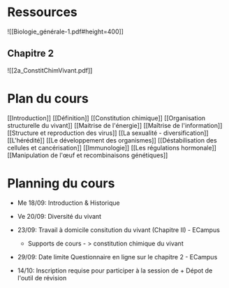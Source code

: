 # Ressources
![[Biologie_générale-1.pdf#height=400]]

## Chapitre 2
![[2a_ConstitChimVivant.pdf]]
# Plan du cours
[[Introduction]]
[[Définition]]
[[Constitution chimique]]
[[Organisation structurelle du vivant]]
[[Maitrise de l'énergie]]
[[Maîtrise de l'information]]
[[Structure et reproduction des virus]]
[[La sexualité - diversification]]
[[L'hérédité]]
[[Le développement des organismes]]
[[Déstabilisation des cellules et cancérisation]]
[[Immunologie]]
[[Les régulations hormonale]]
[[Manipulation de l'œuf et recombinaisons génétiques]]


# Planning du cours

- Me 18/09: Introduction & Historique 
- Ve 20/09: Diversité du vivant
- 23/09: Travail à domicile consitution du vivant (Chapitre II) - ECampus
	- Supports de cours - > constitution chimique du vivant
	
- 29/09: Date limite Questionnaire en ligne sur le chapitre 2 - ECampus
- 14/10: Inscription requise pour participer à la session de + Dépot de l'outil de révision


